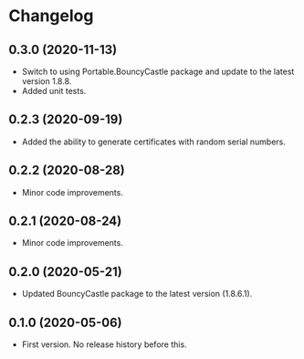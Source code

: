 ﻿# Changelog

## 0.3.0 (2020-11-13)

 - Switch to using Portable.BouncyCastle package and update to the latest version 1.8.8.
 - Added unit tests.

## 0.2.3 (2020-09-19)

 - Added the ability to generate certificates with random serial numbers.

## 0.2.2 (2020-08-28)

- Minor code improvements.

## 0.2.1 (2020-08-24)

- Minor code improvements.

## 0.2.0 (2020-05-21)

- Updated BouncyCastle package to the latest version (1.8.6.1).

## 0.1.0 (2020-05-06)

- First version. No release history before this.
